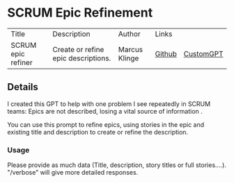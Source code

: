 # SCRUM Epic Refinement

<table>
  <tr>
    <td>Title</td>
    <td>Description</td>
    <td>Author</td>
    <td colspan="2">Links</td>
  </tr>
  <tr>
    <td>SCRUM epic refiner</td>
    <td>Create or refine epic descriptions.</td>
    <td>Marcus Klinge</td>
    <td><a href="https://github.com/zielperson/AI-whispers/blob/master/SCRUM%20-%20Epic%20refinement/system.md">Github</a></td>
    <td><a href="https://chatgpt.com/g/g-U3NE4bup1-scrum-epic-gpt">CustomGPT</a></td>
  </tr>
</table>


## Details

I created this GPT to help with one problem I see repeatedly in SCRUM teams:
Epics are not described, losing a vital source of information .

You can use this prompt to refine epics, using stories in the epic and existing title and description to create or refine the description.

### Usage
Please provide as much data (Title, description, story titles or full stories....).  "/verbose" will give more detailed responses.




